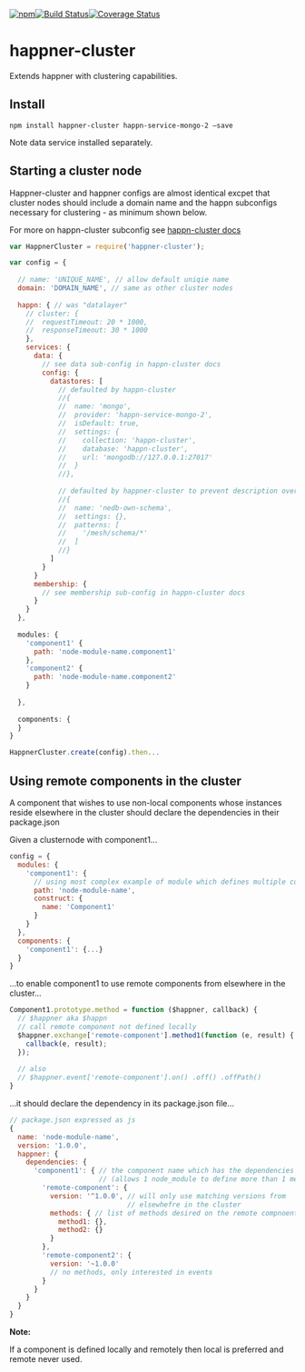 [![npm](https://img.shields.io/npm/v/happner-cluster.svg)](https://www.npmjs.com/package/happner-cluster)[![Build Status](https://travis-ci.org/happner/happner-cluster.svg?branch=master)](https://travis-ci.org/happner/happner-cluster)[![Coverage Status](https://coveralls.io/repos/happner/happner-cluster/badge.svg?branch=master&service=github)](https://coveralls.io/github/happner/happner-cluster?branch=master)

# happner-cluster

Extends happner with clustering capabilities.

## Install

`npm install happner-cluster happn-service-mongo-2 —save`

Note data service installed separately.

## Starting a cluster node

Happner-cluster and happner configs are almost identical excpet that cluster nodes should include a domain name and the happn subconfigs necessary for clustering - as minimum shown below.

 For more on happn-cluster subconfig see [happn-cluster docs](https://github.com/happner/happn-cluster)

```javascript
var HappnerCluster = require('happner-cluster');

var config = {
  
  // name: 'UNIQUE_NAME', // allow default uniqie name
  domain: 'DOMAIN_NAME', // same as other cluster nodes
  
  happn: { // was "datalayer"
    // cluster: {
    //  requestTimeout: 20 * 1000,
    //  responseTimeout: 30 * 1000
    },
    services: {
      data: {
        // see data sub-config in happn-cluster docs
        config: {
          datastores: [
            // defaulted by happn-cluster
            //{
            //  name: 'mongo',
            //  provider: 'happn-service-mongo-2',
            //  isDefault: true,
            //  settings: {
            //    collection: 'happn-cluster',
            //    database: 'happn-cluster',
            //    url: 'mongodb://127.0.0.1:27017'
            //  }
            //},
            
            // defaulted by happner-cluster to prevent description overwrites in shared db
            //{
            //  name: 'nedb-own-schema',
            //  settings: {},
            //  patterns: [
            //    '/mesh/schema/*'
            //  ]
            //}
          ]
        }
      }
      membership: {
        // see membership sub-config in happn-cluster docs
      }
    }
  },
    
  modules: {
    'component1' {
      path: 'node-module-name.component1'  
    },
    'component2' {
      path: 'node-module-name.component2'  
    }
   
  },
    
  components: {
  }
}

HappnerCluster.create(config).then...
```

##  Using remote components in the cluster

A component that wishes to use non-local components whose instances reside elsewhere in the cluster should declare the dependencies in their package.json

Given a clusternode with component1...

```javascript
config = {
  modules: {
    'component1': {
      // using most complex example of module which defines multiple component classes
      path: 'node-module-name',
      construct: {
        name: 'Component1'
      }
    }
  },
  components: {
    'component1': {...}
  }
}
```

…to enable component1 to use remote components from elsewhere in the cluster...

```javascript
Component1.prototype.method = function ($happner, callback) {
  // $happner aka $happn
  // call remote component not defined locally
  $happner.exchange['remote-component'].method1(function (e, result) {
    callback(e, result);
  });
  
  // also
  // $happner.event['remote-component'].on() .off() .offPath()
}
```

…it should declare the dependency in its package.json file…

```javascript
// package.json expressed as js
{
  name: 'node-module-name',
  version: '1.0.0',
  happner: {
    dependencies: {
      'component1': { // the component name which has the dependencies
                      // (allows 1 node_module to define more than 1 mesh component class)
        'remote-component': {
          version: '^1.0.0', // will only use matching versions from 
                             // elsewhefre in the cluster
          methods: { // list of methods desired on the remote compnoent
            method1: {},
            method2: {}
          }
        },
        'remote-component2': {
          version: '~1.0.0'
          // no methods, only interested in events
        }
      }
    }
  }
}
```

__Note:__

If a component is defined locally and remotely then local is preferred and remote never used.